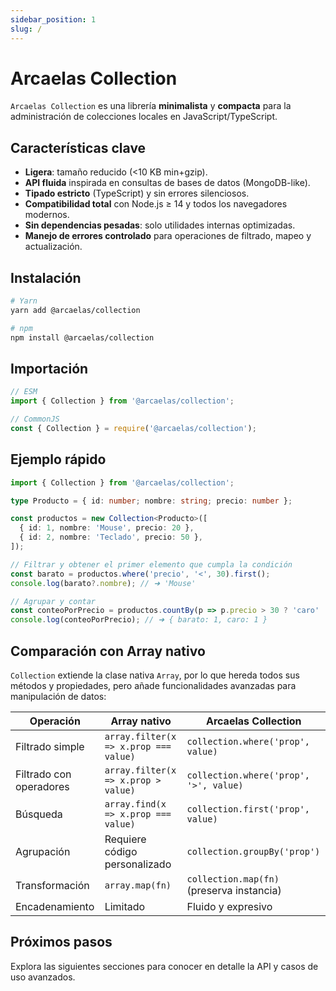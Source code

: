```yaml
---
sidebar_position: 1
slug: /
---
```


# Arcaelas Collection

`Arcaelas Collection` es una librería **minimalista** y **compacta** para la administración de colecciones locales en JavaScript/TypeScript.

## Características clave

- **Ligera**: tamaño reducido (&lt;10&nbsp;KB&nbsp;min+gzip).
- **API fluida** inspirada en consultas de bases de datos (MongoDB-like).
- **Tipado estricto** (TypeScript) y sin errores silenciosos.
- **Compatibilidad total** con Node.js ≥ 14 y todos los navegadores modernos.
- **Sin dependencias pesadas**: solo utilidades internas optimizadas.
- **Manejo de errores controlado** para operaciones de filtrado, mapeo y actualización.

## Instalación

```bash
# Yarn
yarn add @arcaelas/collection

# npm
npm install @arcaelas/collection
```

## Importación

```ts
// ESM
import { Collection } from '@arcaelas/collection';

// CommonJS
const { Collection } = require('@arcaelas/collection');
```

## Ejemplo rápido

```ts
import { Collection } from '@arcaelas/collection';

type Producto = { id: number; nombre: string; precio: number };

const productos = new Collection<Producto>([
  { id: 1, nombre: 'Mouse', precio: 20 },
  { id: 2, nombre: 'Teclado', precio: 50 },
]);

// Filtrar y obtener el primer elemento que cumpla la condición
const barato = productos.where('precio', '<', 30).first();
console.log(barato?.nombre); // ➜ 'Mouse'

// Agrupar y contar
const conteoPorPrecio = productos.countBy(p => p.precio > 30 ? 'caro' : 'barato');
console.log(conteoPorPrecio); // ➜ { barato: 1, caro: 1 }
```

## Comparación con Array nativo

`Collection` extiende la clase nativa `Array`, por lo que hereda todos sus métodos y propiedades, pero añade funcionalidades avanzadas para manipulación de datos:

| Operación | Array nativo | Arcaelas Collection |
|-----------|--------------|---------------------|
| Filtrado simple | `array.filter(x => x.prop === value)` | `collection.where('prop', value)` |
| Filtrado con operadores | `array.filter(x => x.prop > value)` | `collection.where('prop', '>', value)` |
| Búsqueda | `array.find(x => x.prop === value)` | `collection.first('prop', value)` |
| Agrupación | Requiere código personalizado | `collection.groupBy('prop')` |
| Transformación | `array.map(fn)` | `collection.map(fn)` (preserva instancia) |
| Encadenamiento | Limitado | Fluido y expresivo |

## Próximos pasos

Explora las siguientes secciones para conocer en detalle la API y casos de uso avanzados.

